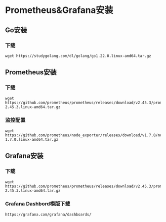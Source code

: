 # Prometheus&Grafana安装

## Go安装

### 下载
```shell
wget https://studygolang.com/dl/golang/go1.22.0.linux-amd64.tar.gz
```

## Prometheus安装

### 下载
```shell
wget https://github.com/prometheus/prometheus/releases/download/v2.45.3/prometheus-2.45.3.linux-amd64.tar.gz
```

### 监控配置
```shell
wget https://github.com/prometheus/node_exporter/releases/download/v1.7.0/node_exporter-1.7.0.linux-amd64.tar.gz
```

## Grafana安装

### 下载
```shell
wget https://github.com/prometheus/prometheus/releases/download/v2.45.3/prometheus-2.45.3.linux-amd64.tar.gz
```

### Grafana Dashbord模版下载
```shell
https://grafana.com/grafana/dashboards/
```